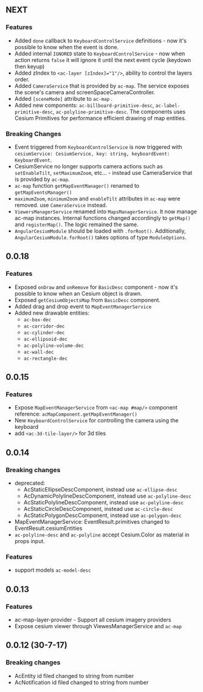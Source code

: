 ## NEXT
### Features
* Added `done` callback to `KeyboardControlService` definitions - now it's possible to know when the event is done.
* Added internal `IGNORED` state to `KeyboardControlService` - now when action returns `false` it will ignore it until the next event cycle (keydown then keyup)
* Added zIndex to `<ac-layer [zIndex]="1"/>`, ability to control the layers order. 
* Added `CameraService` that is provided by `ac-map`. The service exposes the scene's camera and screenSpaceCameraController.
* Added `[sceneMode]` attribute to `ac-map` .
* Added new components: `ac-billboard-primitive-desc`, `ac-label-primitive-desc`, `ac-polyline-primitive-desc`. The components uses Cesium Primitives for performance efficient drawing of map entities.

### Breaking Changes
* Event triggered from `KeyboardControlService` is now triggered with `cesiumService: CesiumService, key: string, keyboardEvent: KeyboardEvent`.
* CesiumService no longer supports camera actions such as `setEnableTilt`, `setMaximumZoom`, etc... - instead use CameraService that is provided by `ac-map`.
* `ac-map` function `getMapEventManager()` renamed to `getMapEventsManager()`
* `maximumZoom`, `minimumZoom` and `enableTilt` attributes in `ac-map` were removed. use `CameraService` instead.  
* `ViewersManagerService` renamed into `MapsManagerService`. It now manage ac-map instances. Internal functions changed accordingly to `getMap()` and `registerMap()`. The logic remained the same.
* `AngularCesiumModule` should be loaded with `.forRoot()`. Additionally, `AngularCesiumModule.forRoot()` takes options of type `ModuleOptions`. 

## 0.0.18
### Features
* Exposed `onDraw` and `onRemove` for `BasicDesc` component - now it's possible to know when an Cesium object is drawn.
* Exposed `getCesiumObjectsMap` from `BasicDesc` component.
* Added drag and drop event to `MapEventManagerService`
* Added new drawable entities:
  * `ac-box-dec`
  * `ac-corridor-dec`
  * `ac-cylinder-dec`
  * `ac-ellipsoid-dec`
  * `ac-polyline-volume-dec`
  * `ac-wall-dec`
  * `ac-rectangle-dec`

## 0.0.15
### Features
* Expose `MapEventManagerService` from `<ac-map #map/>` component reference: `acMapComponent.getMapEventManager()`
* New `KeyboardControlService` for controlling the camera using the keyboard
* add `<ac-3d-tile-layer/>` for 3d tiles

## 0.0.14
### Breaking changes 
* deprecated: 
  * AcStaticEllipseDescComponent, instead use `ac-ellipse-desc`
  * AcDynamicPolylineDescComponent, instead use `ac-polyline-desc`
  * AcStaticPolylineDescComponent, instead use `ac-polyline-desc`
  * AcStaticCircleDescComponent, instead use `ac-circle-desc`
  * AcStaticPolygonDescComponent, instead use `ac-polygon-desc`
* MapEventManagerService: EventResult.primitives changed to EventResult.cesiumEntities
* `ac-polyline-desc` and `ac-polyline` accept Cesium.Color as material in props input.

### Features 
* support models `ac-model-desc`

## 0.0.13
### Features
* ac-map-layer-provider - Support all cesium imagery providers
* Expose cesium viewer through ViewesManagerService and `ac-map`

## 0.0.12 (30-7-17)
### Breaking changes
* AcEntity id filed changed to string from number
* AcNotification id filed changed to string from number
